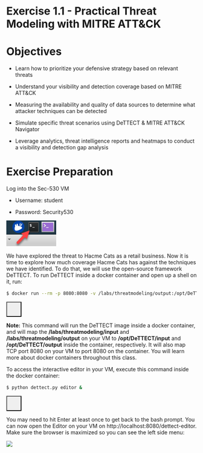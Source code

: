 Exercise 1.1 - Practical Threat Modeling with MITRE ATT&CK
==========================================================

Objectives
==========

- Learn how to prioritize your defensive strategy based on relevant threats

- Understand your visibility and detection coverage based on MITRE ATT&CK

- Measuring the availability and quality of data sources to determine what attacker techniques can be detected

- Simulate specific threat scenarios using DeTTECT & MITRE ATT&CK Navigator

- Leverage analytics, threat intelligence reports and heatmaps to conduct a visibility and detection gap analysis

Exercise Preparation
==========

Log into the Sec-530 VM

- Username: student

- Password: Security530

![](./media/image1.png)  

We have explored the threat to Hacme Cats as a retail business. Now it is time to explore how much coverage Hacme Cats has against the techniques we have identified. To do that, we will use the open-source framework DeTTECT. To run DeTTECT inside a docker container and open up a shell on it, run:

```bash
$ docker run --rm -p 8080:8080 -v /labs/threatmodeling/output:/opt/DeTTECT/output -v /labs/threatmodeling/input:/opt/DeTTECT/input --name dettect -it rabobankcdc/dettect:v1.3 /bin/bash
```

<button onclick="copyToClipboard('docker run --rm -p 8080:8080 -v /labs/threatmodeling/output:/opt/DeTTECT/output -v /labs/threatmodeling/input:/opt/DeTTECT/input --name dettect -it rabobankcdc/dettect:v1.3 /bin/bash')" style="background-image: url(/clipboard.svg); background-repeat: no-repat; height: 40px; width: 40px;"> 
</button>

<p> </p>

**Note:** This command will run the DeTTECT image inside a docker container, and will map the **/labs/threatmodeling/input** and **/labs/threatmodeling/output** on your VM to **/opt/DeTTECT/input** and **/opt/DeTTECT/output** inside the container, respectively. It will also map TCP port 8080 on your VM to port 8080 on the container. You will learn more about docker containers throughout this class. 

To access the interactive editor in your VM, execute this command inside the docker container:

```bash
$ python dettect.py editor &
```

<button onclick="copyToClipboard('python dettect.py editor &')" style="background-image: url(/clipboard.svg); background-repeat: no-repat; height: 40px; width: 40px;"> 
</button>

<p> </p>

You may need to hit Enter at least once to get back to the bash prompt. You can now open the Editor on your VM on http://localhost:8080/dettect-editor. Make sure the browser is maximized so you can see the left side menu:

![](./media/image16.png) 
